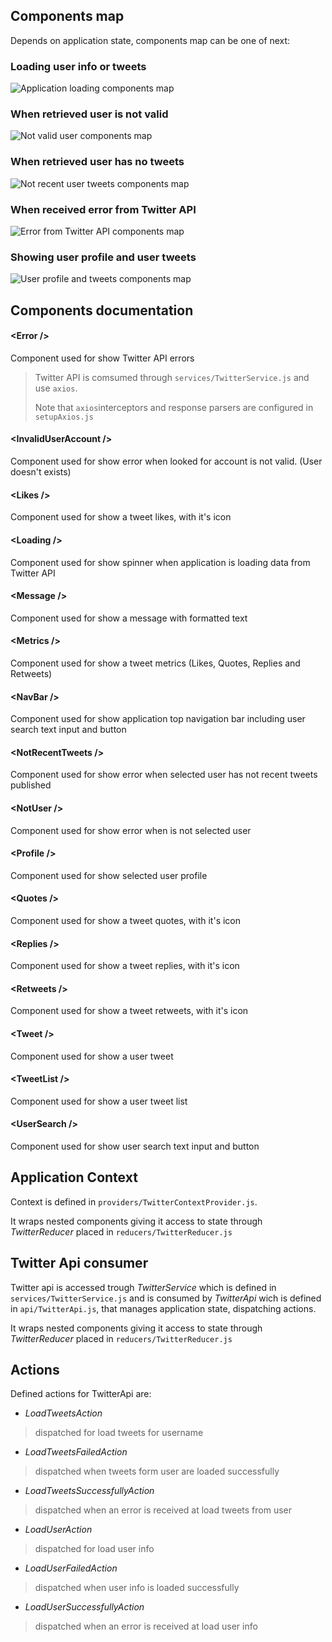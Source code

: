 ## Components map
Depends on application state, components map can be one of next:

### Loading user info or tweets
![Application loading components map](./assets/LoadingComponentMap.png)

### When retrieved user is not valid
![Not valid user components map](./assets/InvalidUserAccountComponentMap.png)

### When retrieved user has no tweets
![Not recent user tweets components map](./assets/NotRecentTweetsComponentMap.png)

### When received error from Twitter API
![Error from Twitter API components map](./assets/ErrorComponentMap.png)

### Showing user profile and user tweets
![User profile and tweets components map](./assets/ComponentsMap.png)

## Components documentation

#### \<Error />
Component used for show Twitter API errors
>Twitter API is comsumed through `services/TwitterService.js` and use `axios`. 
>
>Note that `axios`interceptors and response parsers are configured in `setupAxios.js`

#### \<InvalidUserAccount />
Component used for show error when looked for account is not valid. (User doesn't exists)

#### \<Likes />
Component used for show a tweet likes, with it's icon

#### \<Loading />
Component used for show spinner when application is loading data from Twitter API

#### \<Message />
Component used for show a message with formatted text

#### \<Metrics />
Component used for show a tweet metrics (Likes, Quotes, Replies and Retweets)

#### \<NavBar />
Component used for show application top navigation bar including user search text input and button

#### \<NotRecentTweets />
Component used for show error when selected user has not recent tweets published

#### \<NotUser />
Component used for show error when is not selected user

#### \<Profile />
Component used for show selected user profile

#### \<Quotes />
Component used for show a tweet quotes, with it's icon

#### \<Replies />
Component used for show a tweet replies, with it's icon

#### \<Retweets />
Component used for show a tweet retweets, with it's icon

#### \<Tweet />
Component used for show a user tweet

#### \<TweetList />
Component used for show a user tweet list

#### \<UserSearch />
Component used for show user search text input and button

## Application Context
Context is defined in `providers/TwitterContextProvider.js`. 

It wraps nested components giving it access to state through _TwitterReducer_ placed in `reducers/TwitterReducer.js`


## Twitter Api consumer
Twitter api is accessed trough _TwitterService_ which is defined in `services/TwitterService.js` and is consumed by _TwitterApi_ wich is defined in `api/TwitterApi.js`, that manages application state, dispatching actions.

It wraps nested components giving it access to state through _TwitterReducer_ placed in `reducers/TwitterReducer.js`

## Actions
Defined actions for TwitterApi are:
* _LoadTweetsAction_ 
> dispatched for load tweets for username
* _LoadTweetsFailedAction_
> dispatched when tweets form user are loaded successfully
* _LoadTweetsSuccessfullyAction_
>dispatched when an error is received at load tweets from user
* _LoadUserAction_
>dispatched for load user info
* _LoadUserFailedAction_
>dispatched when user info is loaded successfully
* _LoadUserSuccessfullyAction_
>dispatched when an error is received at load user info


